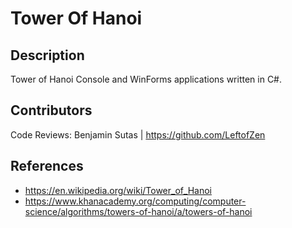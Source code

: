 # Tower Of Hanoi

## Description

Tower of Hanoi Console and WinForms applications written in C#.

## Contributors

Code Reviews: Benjamin Sutas | https://github.com/LeftofZen

## References

* https://en.wikipedia.org/wiki/Tower_of_Hanoi
* https://www.khanacademy.org/computing/computer-science/algorithms/towers-of-hanoi/a/towers-of-hanoi
